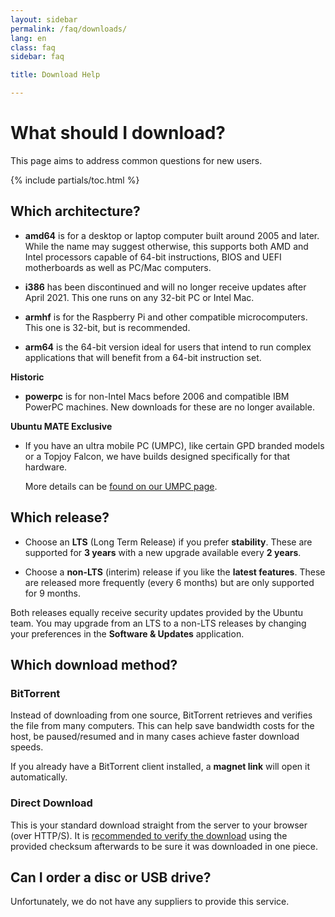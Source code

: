 ```yaml
---
layout: sidebar
permalink: /faq/downloads/
lang: en
class: faq
sidebar: faq

title: Download Help

---
```


# What should I download?

This page aims to address common questions for new users.

{% include partials/toc.html %}

## Which architecture?

* **amd64** is for a desktop or laptop computer built around 2005 and later.
While the name may suggest otherwise, this supports both AMD and Intel processors
capable of 64-bit instructions, BIOS and UEFI motherboards
as well as PC/Mac computers.

* **i386** has been discontinued and will no longer receive updates after April 2021.
This one runs on any 32-bit PC or Intel Mac.

* **armhf** is for the Raspberry Pi and other compatible microcomputers.
This one is 32-bit, but is recommended.

* **arm64** is the 64-bit version ideal for users that intend to run complex
applications that will benefit from a 64-bit instruction set.

**Historic**

* **powerpc** is for non-Intel Macs before 2006 and compatible IBM PowerPC
machines. New downloads for these are no longer available.

**Ubuntu MATE Exclusive**

* If you have an ultra mobile PC (UMPC), like certain GPD branded
  models or a Topjoy Falcon, we have builds designed specifically for that
  hardware.

  More details can be [found on our UMPC page](/ports/umpcs/).


## Which release?

* Choose an **LTS** (Long Term Release) if you prefer **stability**. These are supported for
**3 years** with a new upgrade available every **2 years**.

* Choose a **non-LTS** (interim) release if you like the **latest features**.
These are released more frequently (every 6 months) but are only supported for
9 months.

Both releases equally receive security updates provided by the Ubuntu team.
You may upgrade from an LTS to a non-LTS releases by changing your preferences in
the **Software & Updates** application.


## Which download method?

### BitTorrent

Instead of downloading from one source, BitTorrent retrieves and verifies the
file from many computers. This can help save bandwidth costs for the host, be
paused/resumed and in many cases achieve faster download speeds.

If you already have a BitTorrent client installed, a **magnet link** will
open it automatically.


### Direct Download

This is your standard download straight from the server to your browser (over
HTTP/S). It is [recommended to verify the download](/faq/verify-download-quick/)
using the provided checksum afterwards to be sure it was downloaded in one piece.


## Can I order a disc or USB drive?

Unfortunately, we do not have any suppliers to provide this service.
